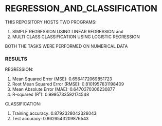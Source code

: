 # REGRESSION_AND_CLASSIFICATION

THIS REPOSITORY HOSTS TWO PROGRAMS:
1. SIMPLE REGRESSION USING LINEAR REGRESSION and
2. MULTI CLASS CLASSIFICATION USING LOGISTIC REGRESSION

BOTH THE TASKS WERE PERFORMED ON NUMERICAL DATA

<h3>RESULTS</h3>

REGRESSION:
1. Mean Squared Error (MSE): 0.6564172069851723
2. Root Mean Squared Error (RMSE): 0.8101957831198409
3. Mean Absolute Error (MAE): 0.6470370306230877
4. R-squared (R²): 0.9995733592174548

CLASSIFICATION:
1. Training accuracy: 0.8792328042328043
2. Test accuracy: 0.8626543209876543


